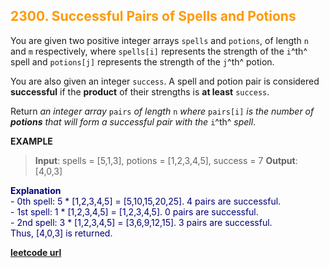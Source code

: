 <h2 style="color:#F90;">2300. Successful Pairs of Spells and Potions</h2>

You are given two positive integer arrays `spells` and `potions`, of length `n` and `m` respectively, where `spells[i]` represents the strength of the `i`^th^ spell and `potions[j]` represents the strength of the `j`^th^ potion.

You are also given an integer `success`. A spell and potion pair is considered **successful** if the **product** of their strengths is **at least** `success`.

Return *an integer array* `pairs` *of length* `n` *where* `pairs[i]` *is the number of **potions** that will form a successful pair with the* `i`^th^ *spell*.

**EXAMPLE**
>**Input**: spells = [5,1,3], potions = [1,2,3,4,5], success = 7
**Output**: [4,0,3]
<p style="color:#007;">
<b>Explanation</b><br>
- 0th spell: 5 * [1,2,3,4,5] = [5,10,15,20,25]. 4 pairs are successful.<br>
- 1st spell: 1 * [1,2,3,4,5] = [1,2,3,4,5]. 0 pairs are successful.<br>
- 2nd spell: 3 * [1,2,3,4,5] = [3,6,9,12,15]. 3 pairs are successful.<br>
Thus, [4,0,3] is returned.<br>
</p>

**[leetcode url](https://leetcode.com/problems/successful-pairs-of-spells-and-potions/description)**